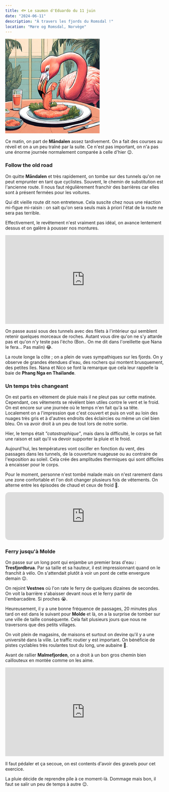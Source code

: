 ```yaml
---
title: 🐟 Le saumon d'Eduardo du 11 juin
date: "2024-06-11"
description: "À travers les fjords du Romsdal !"
location: "Møre og Romsdal, Norvège"
---
```


![Saumon d'Eduardo](../saumon_eduardo.png)

Ce matin, on part de **Måndalen** assez tardivement. On a fait des courses au réveil et on a un peu traîné par la suite. Ce n'est pas important, on n'a pas une énorme journée normalement comparée à celle d'hier 😉.

### Follow the old road

On quitte **Måndalen** et très rapidement, on tombe sur des tunnels qu'on ne peut emprunter en tant que cyclistes. Souvent, le chemin de substitution est l'ancienne route. Il nous faut régulièrement franchir des barrières car elles sont à présent fermées pour les voitures.

Qui dit vieille route dit non entretenue. Cela suscite chez nous une réaction mi-figue mi-raisin : on sait qu'on sera seuls mais à priori l'état de la route ne sera pas terrible.

Effectivement, le revêtement n'est vraiment pas idéal, on avance lentement dessus et on galère à pousser nos montures.

<div style="width: 100%; height: 0; position: relative; padding-bottom: 56%;"><iframe src="https://giphy.com/embed/7JsEoLWq836gidV6r5" style="top: 0; left: 0; width: 100%; height: 100%; position: absolute; border: 0;" allowfullscreen scrolling="no" allow="encrypted-media;" class="giphy-embed"></iframe></div>

On passe aussi sous des tunnels avec des filets à l'intérieur qui semblent retenir quelques morceaux de roches. Autant vous dire qu'on ne s'y attarde pas et qu'on n'y teste pas l'écho (Bon.. On me dit dans l'oreillette que Nana le fera... Pas malin) 😂.

La route longe la côte ; on a plein de vues sympathiques sur les fjords. On y observe de grandes étendues d'eau, des rochers qui montent brusquement, des petites îles. Nana et Nico se font la remarque que cela leur rappelle la baie de **Phang Nga en Thaïlande**.

### Un temps très changeant

On est partis en vêtement de pluie mais il ne pleut pas sur cette matinée. Cependant, ces vêtements se révèlent bien utiles contre le vent et le froid. On est encore sur une journée où le temps n'en fait qu'à sa tête. Localement on a l'impression que c'est couvert et puis on voit au loin des nuages très gris et à d'autres endroits des éclaircies ou même un ciel bien bleu. On va avoir droit à un peu de tout lors de notre sortie.

Hier, le temps était _"catastrophique"_, mais dans la difficulté, le corps se fait une raison et sait qu'il va devoir supporter la pluie et le froid.

Aujourd'hui, les températures vont osciller en fonction du vent, des passages dans les tunnels, de la couverture nuageuse ou au contraire de l'exposition au soleil. Cela crée des amplitudes thermiques qui sont difficiles à encaisser pour le corps.

Pour le moment, personne n'est tombé malade mais on n'est rarement dans une zone confortable et l'on doit changer plusieurs fois de vêtements. On alterne entre les épisodes de chaud et ceux de froid 😬.

<iframe style="border-radius:12px" src="https://open.spotify.com/embed/track/0iGckQFyv6svOfAbAY9aWJ?utm_source=generator" width="100%" height="152" frameBorder="0" allow="autoplay; clipboard-write; encrypted-media; picture-in-picture" loading="lazy"></iframe>

### Ferry jusqu'à Molde

On passe sur un long pont qui enjambe un premier bras d'eau : **Tresfjordbrua**. Par sa taille et sa hauteur, il est impressionnant quand on le franchit à vélo. On s'attendait plutôt à voir un pont de cette envergure demain 😉.

On rejoint **Vestnes** où l'on rate le ferry de quelques dizaines de secondes. On voit la barrière s'abaisser devant nous et le ferry partir de l'embarcadère. Si proches 😭.

Heureusement, il y a une bonne fréquence de passages, 20 minutes plus tard on est dans le suivant pour **Molde** et là, on a la surprise de tomber sur une ville de taille conséquente. Cela fait plusieurs jours que nous ne traversons que des petits villages.

On voit plein de magasins, de maisons et surtout on devine qu'il y a une université dans la ville. Le traffic routier y est important. On bénéficie de pistes cyclables très roulantes tout du long, une aubaine 🤗.

Avant de rallier **Malmefjorden**, on a droit à un bon gros chemin bien caillouteux en montée comme on les aime.

<div style="width: 100%; height: 0; position: relative; padding-bottom: 56%;"><iframe src="https://giphy.com/embed/QDyW8tJ7zGaVfL5xv5" style="top: 0; left: 0; width: 100%; height: 100%; position: absolute; border: 0;" allowfullscreen scrolling="no" allow="encrypted-media;" class="giphy-embed"></iframe></div>

Il faut pédaler et ça secoue, on est contents d'avoir des gravels pour cet exercice.

La pluie décide de reprendre pile à ce moment-là. Dommage mais bon, il faut se salir un peu de temps à autre 😉.
